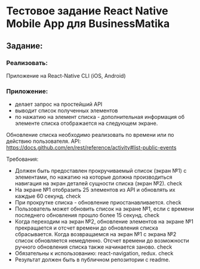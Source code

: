 # Тестовое задание React Native Mobile App для BusinessMatika

## Задание:
### Реализовать:
Приложение на React-Native CLI (iOS, Android)

### Приложение:
 - делает запрос на простейший API
 - выводит список полученных элементов
 - по нажатию на элемент списка - дополнительная информация об элементе списка отображается на следующем экране. 

Обновление списка необходимо реализовать по времени или по действию пользователя.
API: https://docs.github.com/en/rest/reference/activity#list-public-events

Требования:
 - Должен быть предоставлен прокручиваемый список  (экран №1) с элементами,  по нажатию на которые должна производиться навигация на экран деталей сущности списка (экран №2). check
 - На экране №1 отобразить 25 элементов из API и обновлять их каждые 60 секунд. check
 - При прокрутке списка - обновление приостанавливается. check
 - Пользователь может обновить список на экране №1, если с времени последнего обновления прошло более 15 секунд. check
 - Когда переходим на экран №2, обновление элементов на экране №1 прекращается и отсчет времени до обновления списка сбрасывается. Когда возвращаемся на экран №1 с экрана №2 список обновляется немедленно. Отсчет времени до возможности ручного обновления списка также начинается заново. check
 - Обязательны к использованию:  react-navigation, redux. check
 - Результат должен быть в публичном репозитории с readme.
